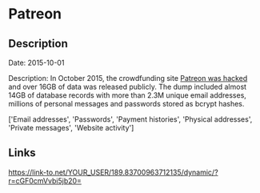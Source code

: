# Patreon

## Description

Date: 2015-10-01

Description:
In October 2015, the crowdfunding site <a href="http://www.zdnet.com/article/patreon-hacked-anonymous-patrons-exposed/" target="_blank" rel="noopener">Patreon was hacked</a> and over 16GB of data was released publicly. The dump included almost 14GB of database records with more than 2.3M unique email addresses,  millions of personal messages and passwords stored as bcrypt hashes.


['Email addresses', 'Passwords', 'Payment histories', 'Physical addresses', 'Private messages', 'Website activity']

## Links

https://link-to.net/YOUR_USER/189.83700963712135/dynamic/?r=cGF0cmVvbi5jb20=